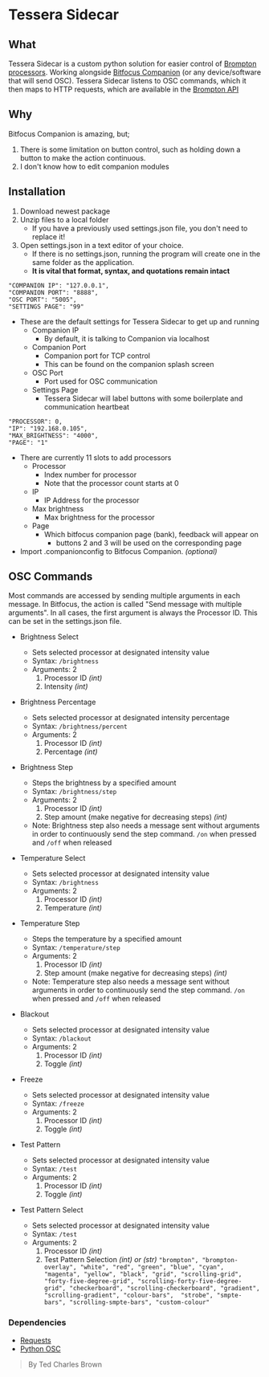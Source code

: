 # Tessera Sidecar
## What
Tessera Sidecar is a custom python solution for easier control of [Brompton processors](https://www.bromptontech.com/). Working alongside [Bitfocus Companion](https://bitfocus.io/companion) (or any device/software that will send OSC). Tessera Sidecar listens to OSC commands, which it then maps to HTTP requests, which are available in the [Brompton API](https://dl.bromptontech.com/tessera/docs/TesseraIPControlAPI3_2_0_Beta4.pdf)

## Why
Bitfocus Companion is amazing, but;

 1. There is some limitation on  button control, such as holding down a button to make the action continuous.
 2. I don't know how to edit companion modules

## Installation

 1. Download newest package
 2. Unzip files to a local folder
	 - If you have a previously used settings.json file, you don't need to replace it!
 3. Open settings.json in a text editor of your choice.
	 - If there is no settings.json, running the program will create one in the same folder as the application.
	 - **It is vital that format, syntax, and quotations remain intact**

```
"COMPANION IP": "127.0.0.1",
"COMPANION PORT": "8888",
"OSC PORT": "5005",
"SETTINGS PAGE": "99"
```
 - These are the default settings for Tessera Sidecar to get up and running
	- Companion IP
		- By default, it is talking to Companion via localhost
	- Companion Port
		- Companion port for TCP control
		- This can be found on the companion splash screen
	- OSC Port
		- Port used for OSC communication
	- Settings Page
		- Tessera Sidecar will label buttons with some boilerplate and communication heartbeat
```
"PROCESSOR": 0,
"IP": "192.168.0.105",
"MAX_BRIGHTNESS": "4000",
"PAGE": "1"
```
 - There are currently 11 slots to add processors
	- Processor
		- Index number for processor
		- Note that the processor count starts at 0
	- IP
		- IP Address for the processor
	- Max brightness
		- Max brightness for the processor
	- Page
		- Which bitfocus companion page (bank), feedback will appear on
			- buttons 2 and 3 will be used on the corresponding page
 - Import .companionconfig to Bitfocus Companion. *(optional)*
 
 ## OSC Commands
 Most commands are accessed by sending multiple arguments in each message. In Bitfocus, the action is called "Send message with multiple arguments".
In all cases, the first argument is always the Processor ID. This can be set in the settings.json file.
 - Brightness Select
	 - Sets selected processor at designated intensity value
   	- Syntax: `/brightness`
   	- Arguments: 2
	   	1. Processor ID *(int)*
	   	2. Intensity *(int)*
- Brightness Percentage
	 - Sets selected processor at designated intensity percentage
   	- Syntax: `/brightness/percent`
   	- Arguments: 2
	   	1. Processor ID *(int)*
	   	2. Percentage *(int)*
 - Brightness Step
	 - Steps the brightness by a specified amount
   	- Syntax: `/brightness/step`
   	- Arguments: 2
	   	1. Processor ID *(int)*
	   	2. Step amount (make negative for decreasing steps) *(int)*
   	 - Note: Brightness step also needs a message sent without arguments in order to continuously send the step command. `/on` when pressed and `/off` when released

- Temperature Select
	 - Sets selected processor at designated intensity value
   	- Syntax: `/brightness`
   	- Arguments: 2
	   	1. Processor ID *(int)*
	   	2. Temperature *(int)*
- Temperature Step
	 - Steps the temperature by a specified amount
   	- Syntax: `/temperature/step`
   	- Arguments: 2
	   	1. Processor ID *(int)*
	   	2. Step amount (make negative for decreasing steps) *(int)*
   	 - Note: Temperature step also needs a message sent without arguments in order to continuously send the step command. `/on` when pressed and `/off` when released

- Blackout
	 - Sets selected processor at designated intensity value
   	- Syntax: `/blackout`
   	- Arguments: 2
	   	1. Processor ID *(int)*
	   	2. Toggle *(int)*

- Freeze
	 - Sets selected processor at designated intensity value
   	- Syntax: `/freeze`
   	- Arguments: 2
	   	1. Processor ID *(int)*
	   	2. Toggle *(int)*

- Test Pattern
	 - Sets selected processor at designated intensity value
   	- Syntax: `/test`
   	- Arguments: 2
	   	1. Processor ID *(int)*
	   	2. Toggle *(int)*

- Test Pattern Select
	 - Sets selected processor at designated intensity value
   	- Syntax: `/test`
   	- Arguments: 2
	   	1. Processor ID *(int)*
	   	2. Test Pattern Selection *(int) or (str)*
	   	``"brompton", "brompton-overlay", "white", "red", "green", "blue", "cyan", "magenta", "yellow", "black",
    "grid", "scrolling-grid", "forty-five-degree-grid", "scrolling-forty-five-degree-grid", "checkerboard", "scrolling-checkerboard",
    "gradient", "scrolling-gradient", "colour-bars",  "strobe", "smpte-bars", "scrolling-smpte-bars", "custom-colour"
 `` 

### Dependencies
- [Requests](https://pypi.org/project/requests/)
- [Python OSC](https://pypi.org/project/python-osc/)

> By Ted Charles Brown
